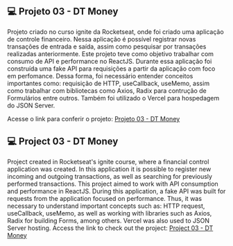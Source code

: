 ## 💻 Projeto 03 - DT Money

Projeto criado no curso ignite da Rocketseat, onde foi criado uma aplicação de controle financeiro. Nessa aplicação é possível registrar
novas transações de entrada e saída, assim como pesquisar por transações realizadas anteriormente. Este projeto teve como objetivo 
trabalhar com consumo de API e performance no ReactJS. Durante essa aplicação foi construída uma fake API para requisições a partir da
aplicação com foco em perfomance. Dessa forma, foi necessário entender conceitos importantes como: requisição de HTTP, useCallback, useMemo,
assim como trabalhar com bibliotecas como Axios, Radix para contrução de Formulários entre outros. Também foi utilizado o Vercel para 
hospedagem do JSON Server.

Acesse o link para conferir o projeto: <a href="https://felipesouzab.github.io/03-dt-money/" target="_blank">Projeto 03 - DT Money</a>

## 💻 Project 03 - DT Money

Project created in Rocketseat's ignite course, where a financial control application was created. In this application it is possible to register
new incoming and outgoing transactions, as well as searching for previously performed transactions. This project aimed to
work with API consumption and performance in ReactJS. During this application, a fake API was built for requests from the
application focused on performance. Thus, it was necessary to understand important concepts such as: HTTP request, useCallback, useMemo,
as well as working with libraries such as Axios, Radix for building Forms, among others. Vercel was also used to
JSON Server hosting.
Access the link to check out the project: <a href="https://felipesouzab.github.io/03-dt-money/" target="_blank">Project 03 - DT Money</a>
